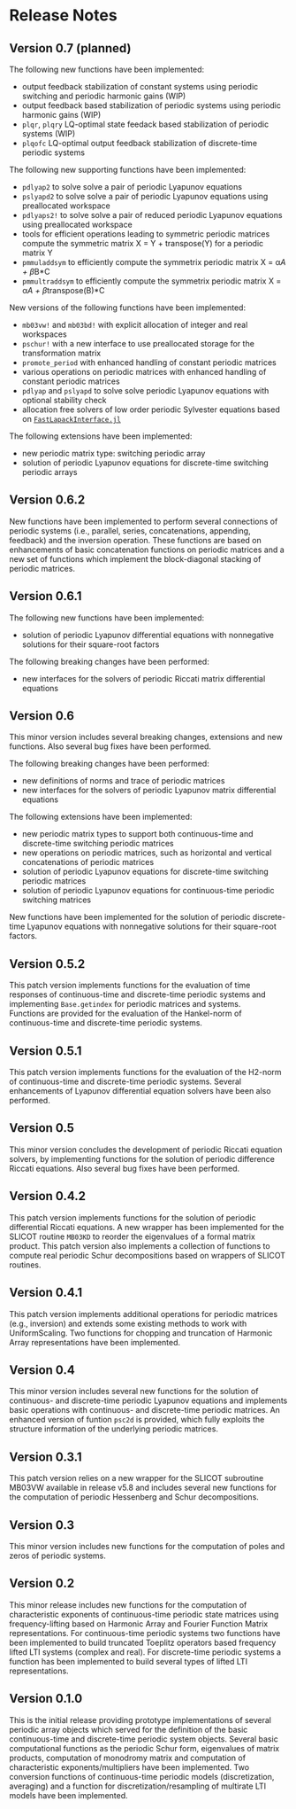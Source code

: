 # Release Notes

## Version 0.7 (planned)

The following new functions have been implemented:
- output feedback stabilization of constant systems using periodic switching and periodic harmonic gains (WIP)
- output feedback based stabilization of periodic systems using periodic harmonic gains (WIP)
- `plqr`, `plqry` LQ-optimal state feedack based stabilization of periodic systems (WIP)
- `plqofc` LQ-optimal output feedback stabilization of discrete-time periodic systems

The following new supporting functions have been implemented:
- `pdlyap2` to solve solve a pair of periodic Lyapunov equations
- `pslyapd2` to solve solve a pair of periodic Lyapunov equations using preallocated workspace 
- `pdlyaps2!` to solve solve a pair of reduced periodic Lyapunov equations using preallocated workspace 
- tools for efficient operations leading to symmetric periodic matrices  compute the symmetric matrix X = Y + transpose(Y) for a periodic matrix Y
- `pmmuladdsym` to efficiently compute the symmetrix periodic matrix X = α*A +  β*B*C
- `pmmultraddsym` to efficiently compute the symmetrix periodic matrix X = α*A +  β*transpose(B)*C

New versions of the following functions have been implemented: 
- `mb03vw!` and `mb03bd!` with explicit allocation of integer and real workspaces
- `pschur!` with a new interface to use preallocated storage for the transformation matrix
- `promote_period` with enhanced handling of constant periodic matrices
- various operations on periodic matrices with enhanced handling of constant periodic matrices 
- `pdlyap` and `pslyapd` to solve solve periodic Lyapunov equations with optional stability check 
- allocation free solvers of low order periodic Sylvester equations based on [`FastLapackInterface.jl`](https://github.com/DynareJulia/FastLapackInterface.jl)

The following extensions have been implemented:
- new periodic matrix type: switching periodic array 
- solution of periodic Lyapunov equations for discrete-time switching periodic arrays 

## Version 0.6.2 

New functions have been implemented to perform several connections of periodic systems (i.e., parallel, series, concatenations, appending, feedback) and the inversion operation. 
These functions are based on enhancements of basic concatenation functions on periodic matrices and a new set of functions which implement the block-diagonal stacking of periodic matrices.   

## Version 0.6.1 

The following new functions have been implemented:
- solution of periodic Lyapunov differential equations with nonnegative solutions for their square-root factors

The following breaking changes have been performed:
- new interfaces for the solvers of periodic Riccati matrix differential equations 

## Version 0.6 

This minor version includes several breaking changes, extensions and new functions. Also several bug fixes have been performed.

The following breaking changes have been performed:
- new definitions of norms and trace of periodic matrices  
- new interfaces for the solvers of periodic Lyapunov matrix differential equations 

The following extensions have been implemented:
- new periodic matrix types to support both continuous-time and discrete-time switching periodic matrices 
- new operations on periodic matrices, such as horizontal and vertical concatenations of periodic matrices
- solution of periodic Lyapunov equations for discrete-time switching periodic matrices 
- solution of periodic Lyapunov equations for continuous-time periodic switching matrices 

New functions have been implemented for the solution of periodic discrete-time Lyapunov equations with nonnegative solutions for their square-root factors. 

## Version 0.5.2

This patch version implements functions for the evaluation of time responses of continuous-time and discrete-time periodic systems and implementing `Base.getindex` for periodic matrices and systems.   
Functions are provided for the evaluation of the Hankel-norm of continuous-time and discrete-time periodic systems.   

## Version 0.5.1

This patch version implements functions for the evaluation of the H2-norm of continuous-time and discrete-time periodic systems. Several enhancements of Lyapunov differential equation solvers have been also performed.  

## Version 0.5 

This minor version concludes the development of periodic Riccati equation solvers, by implementing functions for the solution of periodic difference Riccati equations. Also several bug fixes have been performed.

## Version 0.4.2

This patch version implements functions for the solution of periodic differential Riccati equations. A new wrapper has been implemented for the SLICOT routine `MB03KD` to reorder the eigenvalues of a formal matrix product. This patch version also implements a collection of functions to compute real periodic Schur decompositions based on wrappers of SLICOT routines.   

## Version 0.4.1

This patch version implements additional operations for periodic matrices (e.g., inversion) and extends some existing methods to work with UniformScaling. Two functions for chopping and truncation of Harmonic Array representations have been implemented. 

## Version 0.4 

This minor version includes several new functions for the solution of continuous- and discrete-time periodic Lyapunov equations and implements basic operations with continuous- and discrete-time periodic matrices. 
An enhanced version of funtion `psc2d` is provided, which fully exploits the structure information of the underlying periodic matrices. 

## Version 0.3.1

This patch version relies on a new wrapper for the SLICOT subroutine MB03VW available in release v5.8 and includes several new functions for the computation of periodic Hessenberg and Schur decompositions. 

## Version 0.3 

This minor version includes new functions for the computation of poles and zeros of periodic systems. 

## Version 0.2

This minor release includes new functions for the computation of characteristic exponents of continuous-time periodic state matrices using frequency-lifting based on Harmonic Array and Fourier Function Matrix representations. 
For continuous-time periodic systems two functions have been implemented to build truncated 
Toeplitz operators based frequency lifted LTI systems (complex and real). 
For discrete-time periodic systems a function has been implemented to build several types of lifted LTI representations.


## Version 0.1.0

This is the initial release providing prototype implementations of several periodic array objects 
which served for the definition of the basic continuous-time and discrete-time periodic system objects. Several basic computational functions as the periodic Schur form, eigenvalues of matrix products, computation of monodromy matrix and computation of characteristic exponents/multipliers have been implemented. Two conversion functions of continuous-time periodic models (discretization, averaging) and a function for discretization/resampling of multirate LTI models have been implemented. 
